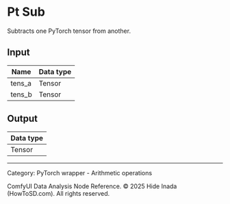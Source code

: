 # Pt Sub
Subtracts one PyTorch tensor from another.

## Input
| Name | Data type |
|---|---|
| tens_a | Tensor |
| tens_b | Tensor |

## Output
| Data type |
|---|
| Tensor |

<HR>
Category: PyTorch wrapper - Arithmetic operations

ComfyUI Data Analysis Node Reference. © 2025 Hide Inada (HowToSD.com). All rights reserved.
